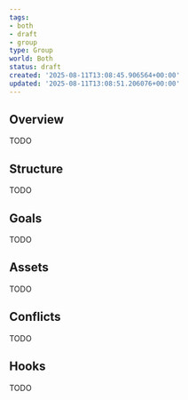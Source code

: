 ```yaml
---
tags:
- both
- draft
- group
type: Group
world: Both
status: draft
created: '2025-08-11T13:08:45.906564+00:00'
updated: '2025-08-11T13:08:51.206076+00:00'
---
```



## Overview

TODO
## Structure

TODO
## Goals

TODO
## Assets

TODO
## Conflicts

TODO
## Hooks

TODO
